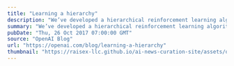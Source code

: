 ```yaml
---
title: "Learning a hierarchy"
description: "We’ve developed a hierarchical reinforcement learning algorithm that learns high-level actions useful for solving a range of tasks, allowing fast solving of tasks requiring thousands of timesteps. Our algorithm, when applied to a set of navigation problems, discovers a set of high-level actions for walking and crawling in different directions, which enables the agent to master new navigation tasks quickly."
summary: "We’ve developed a hierarchical reinforcement learning algorithm that learns high-level actions useful for solving a range of tasks, allowing fast solving of tasks requiring thousands of timesteps. Our algorithm, when applied to a set of navigation problems, discovers a set of high-level actions for walking and crawling in different directions, which enables the agent to master new navigation tasks quickly."
pubDate: "Thu, 26 Oct 2017 07:00:00 GMT"
source: "OpenAI Blog"
url: "https://openai.com/blog/learning-a-hierarchy"
thumbnail: "https://raisex-llc.github.io/ai-news-curation-site/assets/openai_logo.png"
---
```


